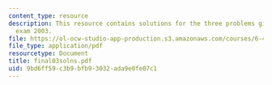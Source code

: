 ```yaml
---
content_type: resource
description: This resource contains solutions for the three problems given for final
  exam 2003.
file: https://ol-ocw-studio-app-production.s3.amazonaws.com/courses/6-451-principles-of-digital-communication-ii-spring-2005/9bd6ff59c3b9bfb93032ada9e0fe07c1_final03solns.pdf
file_type: application/pdf
resourcetype: Document
title: final03solns.pdf
uid: 9bd6ff59-c3b9-bfb9-3032-ada9e0fe07c1
---
```

